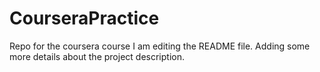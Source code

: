 # CourseraPractice
Repo for the coursera course
I am editing the README file. Adding some more details about the project description.

